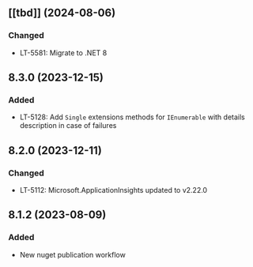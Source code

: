 ## [[tbd]] (2024-08-06)

### Changed
- LT-5581: Migrate to .NET 8

## 8.3.0 (2023-12-15)

### Added
- LT-5128: Add `Single` extensions methods for `IEnumerable` with details description in case of failures 

## 8.2.0 (2023-12-11)

### Changed 
- LT-5112: Microsoft.ApplicationInsights updated to v2.22.0

## 8.1.2 (2023-08-09)

### Added 
- New nuget publication workflow
